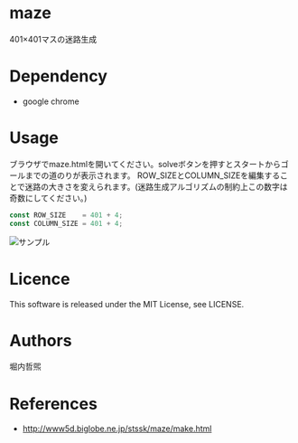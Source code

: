 # maze
401×401マスの迷路生成

# Dependency
- google chrome

# Usage
ブラウザでmaze.htmlを開いてください。solveボタンを押すとスタートからゴールまでの道のりが表示されます。
ROW_SIZEとCOLUMN_SIZEを編集することで迷路の大きさを変えられます。(迷路生成アルゴリズムの制約上この数字は奇数にしてください。)
```/js/main.js
const ROW_SIZE    = 401 + 4;
const COLUMN_SIZE = 401 + 4;
```
![サンプル](https://raw.githubusercontent.com/horiuchi-apu/maze/screenshot/example.png "サンプル")

# Licence
This software is released under the MIT License, see LICENSE.

# Authors
堀内哲煕

# References
- http://www5d.biglobe.ne.jp/stssk/maze/make.html
